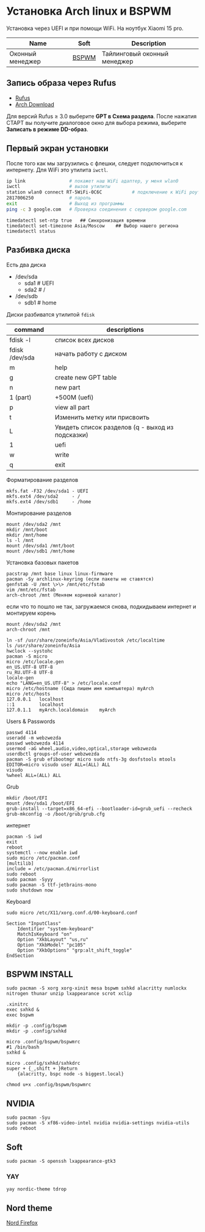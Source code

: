 # Установка Arch linux и BSPWM

Установка через UEFI и при помощи WiFi. На ноутбук Xiaomi 15 pro.

Name | Soft | Description
--|--|--
Оконный менеджер | [BSPWM](https://github.com/baskerville/bspwm) | Тайлинговый оконный менеджер


## Запись образа через Rufus

* [Rufus](https://rufus.ie/ru/) 
* [Arch Download](https://archlinux.org/download/)

Для версий Rufus ≥ 3.0 выберите **GPT в Схема раздела**. После нажатия СТАРТ вы получите диалоговое окно для выбора режима, выберите **Записать в режиме DD-образ**.

## Первый экран установки

После того как мы загрузились с флешки, следует подключиться к интернету. Для WiFi это утилита `iwctl`.

```bash
ip link                # покажет наш WiFi адаптер, у меня wlan0
iwctl                  # вызов утилиты
station wlan0 connect RT-5WiFi-0C6C           # подключение к WiFi роутеру
2817006250             # пароль
exit                   # Выход из программы 
ping -c 3 google.com   # Проверка соединения с сервером google.com
```

```
timedatectl set-ntp true   ## Синхронизация времени
timedatectl set-timezone Asia/Moscow    ## Выбор нашего региона
timedatectl status 
```  

## Разбивка диска

Есть два диска 

* /dev/sda
	- sda1 # UEFI
	- sda2 # /
* /dev/sdb
	- sdb1 # home
	
Диски разбиватся утилитой `fdisk`

command | descriptions
---|---
fdisk -l       | список всех дисков
fdisk /dev/sda | начать работу с диском
m              | help
g              | create new GPT table
n              | new part 
1  (part)      | +500M (uefi)
p              | view all part
t              | Изменить метку или присвоить
L              | Увидеть список разделов (q - выход из подсказки)
1              | uefi
w              | write
q              | exit

Форматирование разделов

```
mkfs.fat -F32 /dev/sda1 - UEFI  
mkfs.ext4 /dev/sda2     - /  
mkfs.ext4 /dev/sdb1     - /home
```  

Монтирование разделов

```
mount /dev/sda2 /mnt  
mkdir /mnt/boot  
mkdir /mnt/home  
ls -l /mnt  
mount /dev/sda1 /mnt/boot  
mount /dev/sdb1 /mnt/home
```  

Установка базовых пакетов

```
pacstrap /mnt base linux linux-firmware  
pacman -Sy archlinux-keyring (если пакеты не ставятся)  
genfstab -U /mnt \>\> /mnt/etc/fstab  
vim /mnt/etc/fstab  
arch-chroot /mnt (Меняем корневой каталог)
```  

если что то пошло не так, загружаемся снова, подкидываем интернет и монтируем корень

```
mount /dev/sda2 /mnt
arch-chroot /mnt
```  

```
ln -sf /usr/share/zoneinfo/Asia/Vladivostok /etc/localtime  
ls /usr/share/zoneinfo/Asia  
hwclock --systohc  
pacman -S micro  
micro /etc/locale.gen
en_US.UTF-8 UTF-8
ru_RU.UTF-8 UTF-8
locale-gen
echo "LANG=en_US.UTF-8" > /etc/locale.conf
micro /etc/hostname (Сюда пишем имя компьютера) myArch
micro /etc/hosts  
127.0.0.1   localhost
::1         localhost
127.0.1.1   myArch.localdomain    myArch
```  
  
Users & Passwords

```
passwd 4114 
useradd -m webzwezda
passwd webzwezda 4114
usermod -aG wheel,audio,video,optical,storage webzwezda
userdbctl groups-of-user webzwezda
pacman -S grub efibootmgr micro sudo ntfs-3g dosfstools mtools 
EDITOR=micro visudo user ALL=(ALL) ALL
visudo  
%wheel ALL=(ALL) ALL
```  

Grub

```
mkdir /boot/EFI
mount /dev/sda1 /boot/EFI
grub-install --target=x86_64-efi --bootloader-id=grub_uefi --recheck
grub-mkconfig -o /boot/grub/grub.cfg
```  

интернет

```
pacman -S iwd
exit
reboot
systemctl --now enable iwd
sudo micro /etc/pacman.conf
[multilib]  
include = /etc/pacman.d/mirrorlist
sudo reboot  
sudo pacman -Syyy
sudo pacman -S ttf-jetbrains-mono 
sudo shutdown now
```  

Keyboard

```
sudo micro /etc/X11/xorg.conf.d/00-keyboard.conf
```

```
Section "InputClass"  
    Identifier "system-keyboard"  
    MatchIsKeyboard "on"  
    Option "XkbLayout" "us,ru"  
    Option "XkbModel" "pc105"  
    Option "XkbOptions" "grp:alt_shift_toggle"  
EndSection 
```

## BSPWM INSTALL

```
sudo pacman -S xorg xorg-xinit mesa bspwm sxhkd alacritty numlockx nitrogen thunar unzip lxappearance scrot xclip

.xinitrc
exec sxhkd &
exec bspwm

mkdir -p .config/bspwm  
mkdir -p .config/sxhkd  

micro .config/bspwm/bspwmrc
#1 /bin/bash
sxhkd &

micro .config/sxhkd/sxhkdrc
super + {_,shift + }Return
	{alacritty, bspc node -s biggest.local}

chmod u+x .config/bspwm/bspwmrc
```

## NVIDIA

```
sudo pacman -Syu
sudo pacman -S xf86-video-intel nvidia nvidia-settings nvidia-utils
sudo reboot
```


## Soft

```
sudo pacman -S openssh lxappearance-gtk3
```

### YAY

```
yay nordic-theme tdrop
```


## Nord theme

[Nord Firefox](https://addons.mozilla.org/ru/firefox/addon/nord-theme/?utm_source=addons.mozilla.org&utm_medium=referral&utm_content=search)
